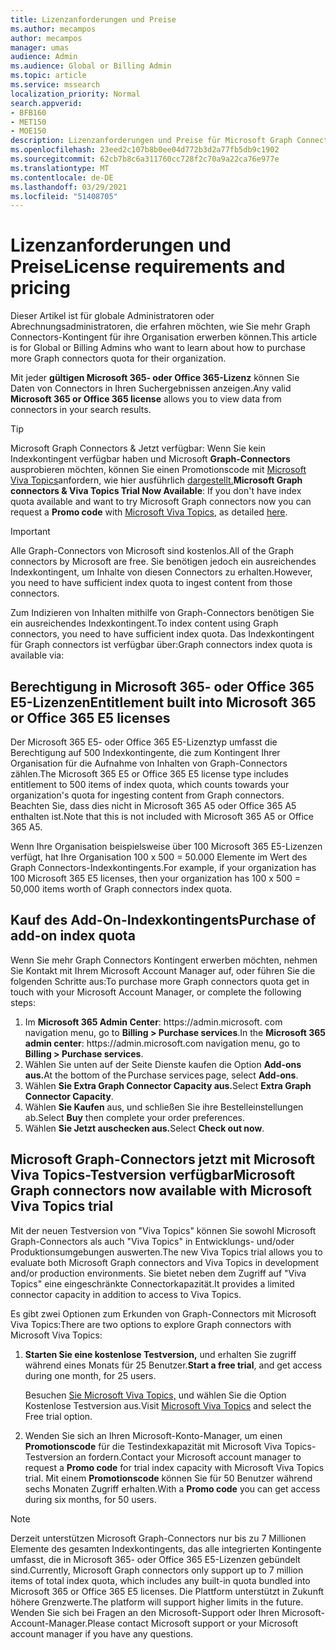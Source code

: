```yaml
---
title: Lizenzanforderungen und Preise
ms.author: mecampos
author: mecampos
manager: umas
audience: Admin
ms.audience: Global or Billing Admin
ms.topic: article
ms.service: mssearch
localization_priority: Normal
search.appverid:
- BFB160
- MET150
- MOE150
description: Lizenzanforderungen und Preise für Microsoft Graph Connectors Öffentliche Vorschau für Microsoft Search
ms.openlocfilehash: 23eed2c107b8b0ee04d772b3d2a77fb5db9c1902
ms.sourcegitcommit: 62cb7b8c6a311760cc728f2c70a9a22ca76e977e
ms.translationtype: MT
ms.contentlocale: de-DE
ms.lasthandoff: 03/29/2021
ms.locfileid: "51408705"
---
```

<!---Previous ms.author: rusamai --->

# <a name="license-requirements-and-pricing"></a><span data-ttu-id="11262-103">Lizenzanforderungen und Preise</span><span class="sxs-lookup"><span data-stu-id="11262-103">License requirements and pricing</span></span>

<span data-ttu-id="11262-104">Dieser Artikel ist für globale Administratoren oder Abrechnungsadministratoren, die erfahren möchten, wie Sie mehr Graph Connectors-Kontingent für ihre Organisation erwerben können.</span><span class="sxs-lookup"><span data-stu-id="11262-104">This article is for Global or Billing Admins who want to learn about how to purchase more Graph connectors quota for their organization.</span></span>

<span data-ttu-id="11262-105">Mit jeder **gültigen Microsoft 365- oder Office 365-Lizenz** können Sie Daten von Connectors in Ihren Suchergebnissen anzeigen.</span><span class="sxs-lookup"><span data-stu-id="11262-105">Any valid **Microsoft 365 or Office 365 license** allows you to view data from connectors in your search results.</span></span>

> [!TIP]
> <span data-ttu-id="11262-106">Microsoft Graph Connectors & Jetzt verfügbar: Wenn Sie kein Indexkontingent verfügbar haben und Microsoft **Graph-Connectors**  ausprobieren möchten, können Sie einen Promotionscode mit [Microsoft Viva Topics](https://www.microsoft.com/microsoft-viva/topics?activetab=pivot:overviewtab)anfordern, wie hier ausführlich [dargestellt.](#microsoft-graph-connectors-now-available-with-microsoft-viva-topics-trial)</span><span class="sxs-lookup"><span data-stu-id="11262-106">**Microsoft Graph connectors & Viva Topics Trial Now Available**: If you don't have index quota available and want to try Microsoft Graph connectors now you can request a **Promo code** with [Microsoft Viva Topics](https://www.microsoft.com/microsoft-viva/topics?activetab=pivot:overviewtab), as detailed [here](#microsoft-graph-connectors-now-available-with-microsoft-viva-topics-trial).</span></span>

>[!IMPORTANT]
><span data-ttu-id="11262-107">Alle Graph-Connectors von Microsoft sind kostenlos.</span><span class="sxs-lookup"><span data-stu-id="11262-107">All of the Graph connectors by Microsoft are free.</span></span> <span data-ttu-id="11262-108">Sie benötigen jedoch ein ausreichendes Indexkontingent, um Inhalte von diesen Connectors zu erhalten.</span><span class="sxs-lookup"><span data-stu-id="11262-108">However, you need to have sufficient index quota to ingest content from those connectors.</span></span>

<span data-ttu-id="11262-109">Zum Indizieren von Inhalten mithilfe von Graph-Connectors benötigen Sie ein ausreichendes Indexkontingent.</span><span class="sxs-lookup"><span data-stu-id="11262-109">To index content using Graph connectors, you need to have sufficient index quota.</span></span> <span data-ttu-id="11262-110">Das Indexkontingent für Graph connectors ist verfügbar über:</span><span class="sxs-lookup"><span data-stu-id="11262-110">Graph connectors index quota is available via:</span></span>

## <a name="entitlement-built-into-microsoft-365-or-office-365-e5-licenses"></a><span data-ttu-id="11262-111">Berechtigung in Microsoft 365- oder Office 365 E5-Lizenzen</span><span class="sxs-lookup"><span data-stu-id="11262-111">Entitlement built into Microsoft 365 or Office 365 E5 licenses</span></span>

<span data-ttu-id="11262-112">Der Microsoft 365 E5- oder Office 365 E5-Lizenztyp umfasst die Berechtigung auf 500 Indexkontingente, die zum Kontingent Ihrer Organisation für die Aufnahme von Inhalten von Graph-Connectors zählen.</span><span class="sxs-lookup"><span data-stu-id="11262-112">The Microsoft 365 E5 or Office 365 E5 license type includes entitlement to 500 items of index quota, which counts towards your organization's quota for ingesting content from Graph connectors.</span></span> <span data-ttu-id="11262-113">Beachten Sie, dass dies nicht in Microsoft 365 A5 oder Office 365 A5 enthalten ist.</span><span class="sxs-lookup"><span data-stu-id="11262-113">Note that this is not included with Microsoft 365 A5 or Office 365 A5.</span></span>

<span data-ttu-id="11262-114">Wenn Ihre Organisation beispielsweise über 100 Microsoft 365 E5-Lizenzen verfügt, hat Ihre Organisation 100 x 500 = 50.000 Elemente im Wert des Graph Connectors-Indexkontingents.</span><span class="sxs-lookup"><span data-stu-id="11262-114">For example, if your organization has 100 Microsoft 365 E5 licenses, then your organization has 100 x 500 = 50,000 items worth of Graph connectors index quota.</span></span>

## <a name="purchase-of-add-on-index-quota"></a><span data-ttu-id="11262-115">Kauf des Add-On-Indexkontingents</span><span class="sxs-lookup"><span data-stu-id="11262-115">Purchase of add-on index quota</span></span>
<span data-ttu-id="11262-116">Wenn Sie mehr Graph Connectors Kontingent erwerben möchten, nehmen Sie Kontakt mit Ihrem Microsoft Account Manager auf, oder führen Sie die folgenden Schritte aus:</span><span class="sxs-lookup"><span data-stu-id="11262-116">To purchase more Graph connectors quota get in touch with your Microsoft Account Manager, or complete the following steps:</span></span>

1. <span data-ttu-id="11262-117">Im **Microsoft 365 Admin Center**: https://<span>admin.microsoft.</span> com navigation menu, go to **Billing > Purchase services**.</span><span class="sxs-lookup"><span data-stu-id="11262-117">In the **Microsoft 365 admin center**: https://<span>admin.microsoft.</span>com navigation menu, go to **Billing > Purchase services**.</span></span>
2. <span data-ttu-id="11262-118">Wählen Sie unten auf der Seite Dienste kaufen die Option **Add-ons aus.**</span><span class="sxs-lookup"><span data-stu-id="11262-118">At the bottom of the Purchase services page, select **Add-ons**.</span></span>
3. <span data-ttu-id="11262-119">Wählen **Sie Extra Graph Connector Capacity aus.**</span><span class="sxs-lookup"><span data-stu-id="11262-119">Select **Extra Graph Connector Capacity**.</span></span>
4. <span data-ttu-id="11262-120">Wählen **Sie Kaufen** aus, und schließen Sie ihre Bestelleinstellungen ab.</span><span class="sxs-lookup"><span data-stu-id="11262-120">Select **Buy** then complete your order preferences.</span></span>
5. <span data-ttu-id="11262-121">Wählen **Sie Jetzt auschecken aus.**</span><span class="sxs-lookup"><span data-stu-id="11262-121">Select **Check out now**.</span></span>

## <a name="microsoft-graph-connectors-now-available-with-microsoft-viva-topics-trial"></a><span data-ttu-id="11262-122">Microsoft Graph-Connectors jetzt mit Microsoft Viva Topics-Testversion verfügbar</span><span class="sxs-lookup"><span data-stu-id="11262-122">Microsoft Graph connectors now available with Microsoft Viva Topics trial</span></span>
 <span data-ttu-id="11262-123">Mit der neuen Testversion von "Viva Topics" können Sie sowohl Microsoft Graph-Connectors als auch "Viva Topics" in Entwicklungs- und/oder Produktionsumgebungen auswerten.</span><span class="sxs-lookup"><span data-stu-id="11262-123">The new Viva Topics trial allows you to evaluate both Microsoft Graph connectors and Viva Topics in development and/or production environments.</span></span> <span data-ttu-id="11262-124">Sie bietet neben dem Zugriff auf "Viva Topics" eine eingeschränkte Connectorkapazität.</span><span class="sxs-lookup"><span data-stu-id="11262-124">It provides a limited connector capacity in addition to access to Viva Topics.</span></span>

<span data-ttu-id="11262-125">Es gibt zwei Optionen zum Erkunden von Graph-Connectors mit Microsoft Viva Topics:</span><span class="sxs-lookup"><span data-stu-id="11262-125">There are two options to explore Graph connectors with Microsoft Viva Topics:</span></span>

1. <span data-ttu-id="11262-126">**Starten Sie eine kostenlose Testversion,** und erhalten Sie zugriff während eines Monats für 25 Benutzer.</span><span class="sxs-lookup"><span data-stu-id="11262-126">**Start a free trial**, and get access during one month, for 25 users.</span></span>

     <span data-ttu-id="11262-127">Besuchen [Sie Microsoft Viva Topics,](https://www.microsoft.com/microsoft-viva/topics?activetab=pivot:overviewtab) und wählen Sie die Option Kostenlose Testversion aus.</span><span class="sxs-lookup"><span data-stu-id="11262-127">Visit [Microsoft Viva Topics](https://www.microsoft.com/microsoft-viva/topics?activetab=pivot:overviewtab) and select the Free trial option.</span></span>

2. <span data-ttu-id="11262-128">Wenden Sie sich an Ihren Microsoft-Konto-Manager, um einen **Promotionscode** für die Testindexkapazität mit Microsoft Viva Topics-Testversion an fordern.</span><span class="sxs-lookup"><span data-stu-id="11262-128">Contact your Microsoft account manager to request a **Promo code** for trial index capacity with Microsoft Viva Topics trial.</span></span> <span data-ttu-id="11262-129">Mit einem **Promotionscode** können Sie für 50 Benutzer während sechs Monaten Zugriff erhalten.</span><span class="sxs-lookup"><span data-stu-id="11262-129">With a **Promo code** you can get access during six months, for 50 users.</span></span>

> [!NOTE]
> <span data-ttu-id="11262-130">Derzeit unterstützen Microsoft Graph-Connectors nur bis zu 7 Millionen Elemente des gesamten Indexkontingents, das alle integrierten Kontingente umfasst, die in Microsoft 365- oder Office 365 E5-Lizenzen gebündelt sind.</span><span class="sxs-lookup"><span data-stu-id="11262-130">Currently, Microsoft Graph connectors only support up to 7 million items of total index quota, which includes any built-in quota bundled into Microsoft 365 or Office 365 E5 licenses.</span></span> <span data-ttu-id="11262-131">Die Plattform unterstützt in Zukunft höhere Grenzwerte.</span><span class="sxs-lookup"><span data-stu-id="11262-131">The platform will support higher limits in the future.</span></span> <span data-ttu-id="11262-132">Wenden Sie sich bei Fragen an den Microsoft-Support oder Ihren Microsoft-Account-Manager.</span><span class="sxs-lookup"><span data-stu-id="11262-132">Please contact Microsoft support or your Microsoft account manager if you have any questions.</span></span>
